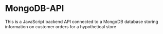 # MongoDB-API
This is a JavaScript backend API connected to a MongoDB database storing information on customer orders for a hypothetical store 
